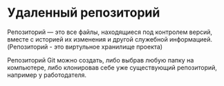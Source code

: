 # Удаленный репозиторий

Репозиторий — это все файлы, находящиеся под контролем версий, вместе с историей их изменения и другой служебной информацией.
(Pепозиторий - это виртульное хранилище проекта) 

Репозиторий Git можно создать, либо выбрав любую папку на компьютере, либо клонировав себе уже существующий репозиторий, например у работодателя.

